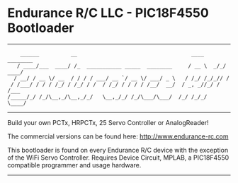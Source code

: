 # Endurance R/C LLC - PIC18F4550 Bootloader
---------------------------------------------------------------------------------------------------------------
        ______          __                                    ____     ________
       / ____/___  ____/ /_  ___________ _____  ________     / __ \  _/_/ ____/
      / __/ / __ \/ __  / / / / ___/ __ `/ __ \/ ___/ _ \   / /_/ /_/_// /     
     / /___/ / / / /_/ / /_/ / /  / /_/ / / / / /__/  __/  / _, _//_/ / /___   
    /_____/_/ /_/\__,_/\__,_/_/   \__,_/_/ /_/\___/\___/  /_/ /_/_/   \____/   

---------------------------------------------------------------------------------------------------------------

Build your own PCTx, HRPCTx, 25 Servo Controller or AnalogReader!

The commercial versions can be found here: http://www.endurance-rc.com

This bootloader is found on every Endurance R/C device with the exception of the WiFi Servo Controller. 
Requires Device Circuit, MPLAB, a PIC18F4550 compatible programmer and usage hardware.

---------------------------------------------------------------------------------------------------------------
